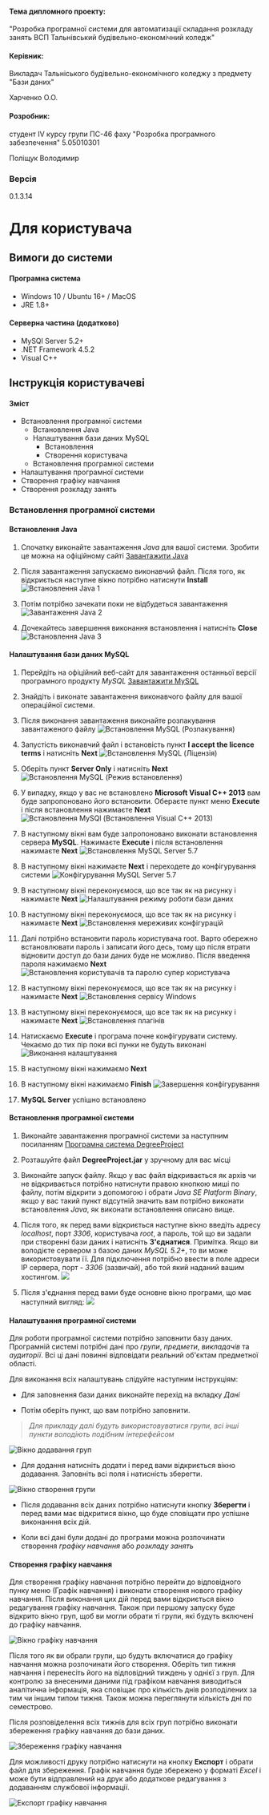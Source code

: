 #### Тема дипломного проекту: 

"Розробка програмної системи для автоматизації складання розкладу занять ВСП Тальнівський будівельно-економічний коледж"

#### Керівник:
Викладач Тальніського будівельно-економічного коледжу з предмету "Бази даних"

Харченко О.О.

#### Розробник:
студент IV курсу групи ПС-46 фаху "Розробка програмного забезпечення" 5.05010301
 
Поліщук Володимир

### Версія 
0.1.3.14

# Для користувача

## Вимоги до системи
#### Програмна система
* Windows 10 / Ubuntu 16+ / MacOS
* JRE 1.8+
#### Серверна частина (додатково)
* MySQl Server 5.2+
* .NET Framework 4.5.2
* Visual C++ 

## Інструкція користувачеві

#### Зміст

* Встановлення програмної системи
    * Встановлення Java
    * Налаштування бази даних MySQL
        * Встановлення
        * Створення користувача
    * Встановлення програмної системи
* Налаштування програмної системи
* Створення графіку навчання
* Створення розкладу занять

### Встановлення програмної системи
#### Встановлення Java

1. Спочатку виконайте завантаження _Java_ для вашої системи. 
Зробити це можна на офіційному сайті 
[Завантажити Java](https://java.com/ru/download/)

2. Після завантаження запускаємо виконавчий файл. 
Після того, як відкриється наступне вікно потрібно натиснути **Install**
![Встановлення Java 1](https://www.java.com/ga/images/ru/java_welcome.jpg)

3. Потім потрібно зачекати поки не відбудеться завантаження
![Завантаження Java 2](https://hwork.net/vova/2.png)

4. Дочекайтесь завершення виконання встановлення і натисніть **Close**
![Встановлення Java 3](https://www.java.com/ga/images/ru/java_finish.jpg)

#### Налаштування бази даних MySQL

1. Перейдіть на офіційний веб-сайт для завантаження останньої версії програмного продукту _MySQL_
[Завантажити MySQL](https://dev.mysql.com/downloads/windows/installer/5.7.html)

2. Знайдіть і виконате завантаження виконавчого файлу для вашої операційної системи.

3. Після виконання завантаження виконайте розпакування завантаженого файлу
![Встановлення MySQL (Розпакування)](https://hwork.net/vova/5.png)

4. Запустість виконавчий файл і встановість пункт **I accept the licence terms** і натисніть **Next**
![Встановлення MySQL (Ліцензія)](http://info-comp.ru/images/stories/kartinki7/install_mysql_5_6_5.jpg)

5. Оберіть пункт **Server Only** і натисніть **Next**
![Встановлення MySQL (Режив встановлення)](https://hwork.net/vova/7.png)

6. У випадку, якщо у вас не встановлено **Microsoft Visual C++ 2013** вам буде запропоновано його встановити.
Обераєте пункт меню **Execute** і після встановлення нажимаєте **Next**
![Встановлення MySQl (Встановлення Visual C++ 2013)](https://hwork.net/vova/8.png)

7. В наступному вікні вам буде запропоновано виконати встановлення сервера **MySQL**. Нажимаєте **Execute** і після встановлення 
нажимаєте **Next**
![Встановлення MySQL Server 5.7](https://hwork.net/vova/11.png)

8. В наступному вікні нажимаєте **Next** і переходете до конфігурування системи
![Конфігурування MySQL Server 5.7](https://hwork.net/vova/13.png)

9. В наступному вікні переконуємося, що все так як на рисунку і нажимаєте **Next**
![Налаштування режиму роботи бази даних](https://hwork.net/vova/14.png)

10. В наступному вікні переконуємося, що все так як на рисунку і нажимаєте **Next** 
![Встановлення мереживих конфігурацій](https://hwork.net/vova/15.png)

11. Далі потрібно встановити пароль користувача root. Варто обережно встановлювати пароль і записати його десь, тому
що після втрати відновити доступ до бази даних буде не можливо. Після введення пароля нажимаємо **Next**
![Встановлення користувачів та паролю супер користувача](https://hwork.net/vova/16.png)

12. В наступному вікні переконуємося, що все так як на рисунку і нажимаєте **Next** 
![Встановлення сервісу Windows](https://hwork.net/vova/17.png)

13. В наступному вікні переконуємося, що все так як на рисунку і нажимаєте **Next** 
![Встановлення плагінів](https://hwork.net/vova/18.png)

14. Натискаємо **Execute** і програма почне конфігурувати систему. Чекаємо до тих пір поки всі пунки 
не будуть виконані
![Виконання налаштування](https://hwork.net/vova/19.png)

15. В наступному вікні нажимаємо **Next**

16. В наступному вікні нажимаємо **Finish**
![Завершення конфігурування](https://hwork.net/vova/22.png)

17. **MySQL Server** успішно встановлено

#### Встановлення програмної системи

1. Виконайте завантаження програмної системи за наступним посиланням
[Програмна система DegreeProject](#)

2. Розташуйте файл **DegreeProject.jar** у зручному для вас місці

3. Виконайте запуск файлу. 
Якщо у вас файл відкривається як архів чи не відкривається потрібно натиснути правою кнопкою миші по файлу, 
потім відкрити з допомогою і обрати _Java SE Platform Binary_, 
якщо у вас такий пункт відсутній значить вам потрібно виконати встановлення _Java_, 
як виконати встановлення описано вище. 

4. Після того, як перед вами відкриється наступне вікно введіть адресу _localhost_, порт _3306_, користувача _root_, а пароль, той що ви
задали при створенні бази даних і натисніть **З'єднатися**. Примітка. Якщо ви володієте 
сервером з базою даних _MySQL 5.2+_, то ви може використовувати її. Для підключення потрібно ввести 
в поле адреси IP сервера, порт - _3306_ (зазвичай), або той який наданий вашим хостингом.
![](https://hwork.net/vova/23.png)

5. Після з'єднання перед вами буде основне вікно програми, що має наступний вигляд:
![](https://hwork.net/vova/24.png)

#### Налаштування програмної системи

Для роботи програмної системи потрібно заповнити базу даних. Програмній системі потрібні дані про 
_групи_, _предмети_, _викладачів_ та _аудиторії_. Всі ці дані повинні відповідати 
реальний об'єктам предметної області.
 
Для виконання всіх налаштувань слідуйте наступним інструкціям:
 
- Для заповнення бази даних виконайте перехід на вкладку _Дані_
  
- Потім оберіть пункт, що вам потрібно заповнити. 
> _Для прикладу далі будуть використовуватися 
групи, всі інші пункти володіють подібним інтерефейсом_

![Вікно додавання груп](https://hwork.net/vova/25.png)
 
- Для додання натисніть додати і перед вами відкриється вікно додавання. Заповніть всі поля і натисність зберегти.

![Вікно створення групи](https://hwork.net/vova/26.png)

- Після додавання всіх даних потрібно натиснути кнопку **Зберегти** і перед вами має відкритися вікно, що буде сповіщати 
про успішне виконанння всіх дій. 

- Коли всі дані були додані до програми можна розпочинати створення _графіку навчання_ або _розкладу занять_

#### Створення графіку навчання

Для створення графіку навчання потрібно перейти до відповідного пунку меню (Графік навчання) і виконати створення нового графіку навчання.
Після виконання цих дій перед вами відкриється вікно редагування графіку навчання. Також при першому запуску буде відкрито вікно
груп, щоб ви могли обрати ті групи, які будуть включені до графіку навчання. 

![Вікно графіку навчання](https://hwork.net/vova/27.png)

Після того як ви обрали групи, що будуть включатися до графіку навчання можна розпочинати його створення.
Оберіть тип тижня навчання і перенесіть його на відповідний тиждень у однієї з груп. Для контролю 
за внесеними даними під графіком навчання виводиться аналітична інформація, яка сповіщає про кількість днів розподілених
за тим чи іншим типом тижня. Також можна переглянути кількість дні по семестрово.

Після розповіделення всіх тижнів для всіх груп потрібно виконати збереження графіку навчання до бази даних.

![Збереження графіку навчання](https://hwork.net/vova/28.png)

Для можливості друку потрібно натиснути на кнопку **Експорт** і обрати файл для збереження. Графік навчання буде збережено 
у форматі _Excel_ і може бути відправлений на друк або додаткове редагування з додаванням службової інформації.

![Експорт графіку навчання](https://hwork.net/vova/29.png)




